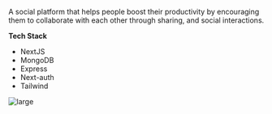 A social platform that helps people boost their productivity by encouraging them  to collaborate with each other through sharing, and social interactions.

**Tech Stack**
- NextJS
- MongoDB
- Express
- Next-auth
- Tailwind

![large](https://github.com/mericmert/conn/assets/62773099/bddb91c3-597c-4cd9-a8d5-5369e432d0a7)

